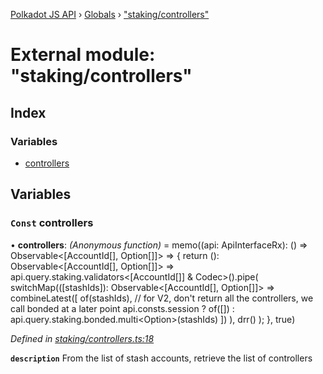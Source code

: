 [Polkadot JS API](../README.md) › [Globals](../globals.md) › ["staking/controllers"](_staking_controllers_.md)

# External module: "staking/controllers"

## Index

### Variables

* [controllers](_staking_controllers_.md#const-controllers)

## Variables

### `Const` controllers

• **controllers**: *(Anonymous function)* =  memo((api: ApiInterfaceRx): () => Observable<[AccountId[], Option<AccountId>[]]> => {
  return (): Observable<[AccountId[], Option<AccountId>[]]> =>
    api.query.staking.validators<[AccountId[]] & Codec>().pipe(
      switchMap(([stashIds]): Observable<[AccountId[], Option<AccountId>[]]> =>
        combineLatest([
          of(stashIds),
          // for V2, don't return all the controllers, we call bonded at a later point
          api.consts.session
            ? of([])
            : api.query.staking.bonded.multi<Option<AccountId>>(stashIds)
        ])
      ),
      drr()
    );
}, true)

*Defined in [staking/controllers.ts:18](https://github.com/polkadot-js/api/blob/cba5710fec/packages/api-derive/src/staking/controllers.ts#L18)*

**`description`** From the list of stash accounts, retrieve the list of controllers
